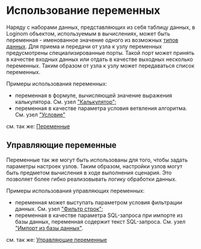 ﻿# Использование переменных

Наряду с наборами данных, представляющих из себя таблицу данных, в Loginom объектом, используемым в вычислениях, может быть переменная - именованное значение одного из возможных [типов данных](../data/datatype.md). Для приема и передачи от узла к узлу переменных предусмотрены специализированные порты. Такой порт может принять в качестве входных данных или отдать в качестве выходных несколько переменных. Таким образом от узла к узлу может передаваться список переменных.

Примеры использования переменных:

* переменная в формуле, вычисляющей значение выражения калькулятора. См. узел ["Калькулятор"](../processors/transformation/calc.md);
* переменная в качестве параметра условия ветвления алгоритма. См. узел ["Условие"](../processors/control/condition.md)

см. так же: [Переменные](./variables.md)

## Управляющие переменные

Переменные так же могут быть использованы для того, чтобы задать параметры настроек узлов. Таким образом, настройки узлов могут быть предметом вычисления в ходе выполнения сценария. Это позволяет более гибко реализовывать логику обработки данных.

Примеры использования управляющих переменных:

* переменная может выступать параметром условия фильтрации данных. См. узел ["Фильтр строк"](../processors/transformation/row_filter.md);
* переменная в качестве параметра SQL-запроса при импорте из базы данных, переменная содержит текст SQL-запроса. См. узел ["Импорт из базы данных"](../integration/import/database.md).

см. так же: [Управляющие переменные](../scenario/variables/control_variables.md)

